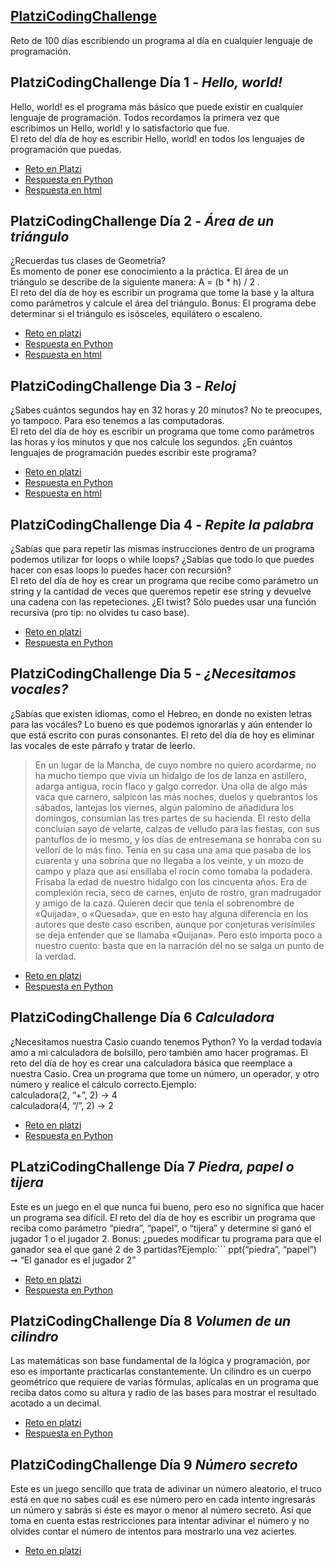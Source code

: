 ## [PlatziCodingChallenge](https://platzi.com/blog/como-aprender-a-programar-desde-cero-platzi/)
Reto de 100 días escribiendo un programa al día en cualquier lenguaje de programación.

## PlatziCodingChallenge Día 1 - _Hello, world!_
Hello, world! es el programa más básico que puede existir en cualquier lenguaje de programación. Todos recordamos la primera vez que escribimos un Hello, world! y lo satisfactorio que fue.  
El reto del día de hoy es escribir Hello, world! en todos los lenguajes de programación que puedas.  
* [Reto en Platzi](https://platzi.com/comunidad/platzicodingchallenge-dia1-2/)
* [Respuesta en Python](https://github.com/Karla-Damian/Platzi/blob/master/PlatziCodingChallenge/day01.py)
* [Respuesta en html](https://github.com/Karla-Damian/Platzi/blob/master/PlatziCodingChallenge/day01.html)

## PlatziCodingChallenge Día 2 - _Área de un triángulo_
¿Recuerdas tus clases de Geometría?  
Es momento de poner ese conocimiento a la práctica. El área de un triángulo se describe de la siguiente manera: A = (b * h) / 2 .  
El reto del día de hoy es escribir un programa que tome la base y la altura como parámetros y calcule el área del triángulo. Bonus: El programa debe determinar si el triángulo es isósceles, equilátero o escaleno.  
* [Reto en platzi](https://platzi.com/comunidad/platzicodingchallenge-dia-2-area-de-un-triangulo/)
* [Respuesta en Python](https://github.com/Karla-Damian/Platzi/blob/master/PlatziCodingChallenge/day02.py)
* [Respuesta en html](https://github.com/Karla-Damian/Platzi/blob/master/PlatziCodingChallenge/day02.html)

## PlatziCodingChallenge Dia 3 - _Reloj_
¿Sabes cuántos segundos hay en 32 horas y 20 minutos? No te preocupes, yo tampoco. Para eso tenemos a las computadoras.  
El reto del día de hoy es escribir un programa que tome como parámetros las horas y los minutos y que nos calcule los segundos. ¿En cuántos lenguajes de programación puedes escribir este programa?  
* [Reto en platzi](https://platzi.com/comunidad/platzicodingchallenge-dia1-2/)
* [Respuesta en Python](https://github.com/Karla-Damian/Platzi/blob/master/PlatziCodingChallenge/day03.py)
* [Respuesta en html](https://github.com/Karla-Damian/Platzi/blob/master/PlatziCodingChallenge/day03.html)

## PlatziCodingChallenge Dia 4 - _Repite la palabra_
¿Sabías que para repetir las mismas instrucciones dentro de un programa podemos utilizar for loops o while loops? ¿Sabías que todo lo que puedes hacer con esas loops lo puedes hacer con recursión?  
El reto del día de hoy es crear un programa que recibe como parámetro un string y la cantidad de veces que queremos repetir ese string y devuelve una cadena con las repeteciones. ¿El twist? Sólo puedes usar una función recursiva (pro tip: no olvides tu caso base).
* [Reto en platzi](https://platzi.com/comunidad/platzicodingchallenge-dia-4-repite-la-palabra/)
* [Respuesta en Python](https://github.com/Karla-Damian/Platzi/blob/master/PlatziCodingChallenge/day04.py)

## PlatziCodingChallenge Dia 5 - _¿Necesitamos vocales?_
¿Sabías que existen idiomas, como el Hebreo, en donde no existen letras para las vocáles? Lo bueno es que podemos ignorarlas y aún entender lo que está escrito con puras consonantes.
El reto del día de hoy es eliminar las vocales de este párrafo y tratar de leerlo.  
> En un lugar de la Mancha, de cuyo nombre no quiero acordarme, no ha mucho tiempo que vivía un hidalgo de los de lanza en astillero, adarga antigua, rocín flaco y galgo corredor. Una olla de algo más vaca que carnero, salpicón las más noches, duelos y quebrantos los sábados, lantejas los viernes, algún palomino de añadidura los domingos, consumían las tres partes de su hacienda. El resto della concluían sayo de velarte, calzas de velludo para las fiestas, con sus pantuflos de lo mesmo, y los días de entresemana se honraba con su vellorí de lo más fino. Tenía en su casa una ama que pasaba de los cuarenta y una sobrina que no llegaba a los veinte, y un mozo de campo y plaza que así ensillaba el rocín como tomaba la podadera. Frisaba la edad de nuestro hidalgo con los cincuenta años. Era de complexión recia, seco de carnes, enjuto de rostro, gran madrugador y amigo de la caza. Quieren decir que tenía el sobrenombre de «Quijada», o «Quesada», que en esto hay alguna diferencia en los autores que deste caso escriben, aunque por conjeturas verisímiles se deja entender que se llamaba «Quijana». Pero esto importa poco a nuestro cuento: basta que en la narración dél no se salga un punto de la verdad.
* [Reto en platzi](https://platzi.com/comunidad/platzicodingchallenge-dia-5-necesitamos-vocales-4/)
* [Respuesta en Python](https://github.com/Karla-Damian/Platzi/blob/master/PlatziCodingChallenge/day05.py)

## PlatziCodingChallenge Día 6 _Calculadora_
¿Necesitamos nuestra Casio cuando tenemos Python? Yo la verdad todavía amo a mi calculadora de bolsillo, pero también amo hacer programas. El reto del día de hoy es crear una calculadora básica que reemplace a nuestra Casio. Crea un programa que tome un número, un operador, y otro número y realice el cálculo correcto.Ejemplo:  
calculadora(2, “+”, 2) -> 4  
calculadora(4, “/”, 2) -> 2
* [Reto en platzi](https://platzi.com/comunidad/platzicodingchallenge-calculadora-piedra-papel-o-tijera/)
* [Respuesta en Python](https://github.com/Karla-Damian/Platzi/blob/master/PlatziCodingChallenge/day06.py)

## PLatziCodingChallenge Día 7 _Piedra, papel o tijera_
Este es un juego en el que nunca fui bueno, pero eso no significa que hacer un programa sea difícil. El reto del día de hoy es escribir un programa que reciba como parámetro “piedra”, “papel”, o “tijera” y determine si ganó el jugador 1 o el jugador 2. Bonus: ¿puedes modificar tu programa para que el ganador sea el que gané 2 de 3 partidas?Ejemplo:```
ppt(“piedra”, “papel”) ➞ “El ganador es el jugador 2”
* [Reto en platzi](https://platzi.com/comunidad/platzicodingchallenge-calculadora-piedra-papel-o-tijera/)
* [Respuesta en Python](https://github.com/Karla-Damian/Platzi/blob/master/PlatziCodingChallenge/day07.py)

## PlatziCodingChallenge Día 8 _Volumen de un cilindro_
Las matemáticas son base fundamental de la lógica y programación, por eso es importante practicarlas constantemente. Un cilindro es un cuerpo geométrico que requiere de varias fórmulas, aplícalas en un programa que reciba datos como su altura y radio de las bases para mostrar el resultado acotado a un decimal.
* [Reto en platzi](https://platzi.com/comunidad/platzicodingchallenge-volumen-de-un-cilindro-numero-secreto/)
* [Respuesta en Python](https://github.com/Karla-Damian/Platzi/blob/master/PlatziCodingChallenge/day08.py)

## PlatziCodingChallenge Día 9 _Número secreto_
Este es un juego sencillo que trata de adivinar un número aleatorio, el truco está en que no sabes cuál es ese número pero en cada intento ingresarás un número y sabrás si éste es mayor o menor al número secreto. Así que toma en cuenta estas restricciones para intentar adivinar el número y no olvides contar el número de intentos para mostrarlo una vez aciertes.
* [Reto en platzi](https://platzi.com/comunidad/platzicodingchallenge-volumen-de-un-cilindro-numero-secreto/)
<!-- * [Respuesta en Python](https://github.com/Karla-Damian/Platzi/blob/master/PlatziCodingChallenge/day08.py) -->